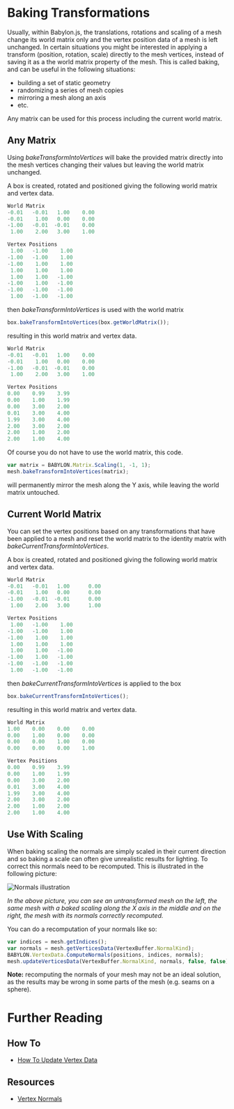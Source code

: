 # Baking Transformations

Usually, within Babylon.js, the translations, rotations and scaling of a mesh change its world matrix only and the vertex position data of a mesh is left unchanged. In certain situations you might be interested in applying a transform (position, rotation, scale) directly to the mesh vertices, instead of saving it as a the world matrix property of the mesh. This is called baking, and can be useful in the following situations:

- building a set of static geometry
- randomizing a series of mesh copies
- mirroring a mesh along an axis
- etc.

Any matrix can be used for this process including the current world matrix.

## Any Matrix

Using _bakeTransformIntoVertices_  will bake the provided matrix directly into the mesh vertices changing their values but leaving the world matrix unchanged.

A box is created, rotated and positioned giving the following world matrix and vertex data.
```javascript
World Matrix
-0.01	-0.01	1.00    0.00
-0.01	 1.00	0.00    0.00
-1.00	-0.01  -0.01    0.00
 1.00	 2.00	3.00    1.00

Vertex Positions    		
 1.00	-1.00	 1.00	
-1.00	-1.00	 1.00	
-1.00	 1.00	 1.00	
 1.00	 1.00	 1.00	
 1.00	 1.00	-1.00	
-1.00	 1.00	-1.00	
-1.00	-1.00	-1.00	
 1.00	-1.00	-1.00	
```

then _bakeTransformIntoVertices_ is used with the world matrix

```javascript
box.bakeTransformIntoVertices(box.getWorldMatrix());
```
resulting in this world matrix and vertex data.
```javascript
World Matrix		
-0.01	-0.01	1.00    0.00
-0.01	 1.00	0.00    0.00
-1.00	-0.01  -0.01    0.00
 1.00	 2.00	3.00    1.00

Vertex Positions 			
0.00	0.99	3.99	
0.00	1.00	1.99	
0.00	3.00	2.00	
0.01	3.00	4.00	
1.99	3.00	4.00	
2.00	3.00	2.00	
2.00	1.00	2.00	
2.00	1.00	4.00	
```

Of course you do not have to use the world matrix, this code.

```javascript
var matrix = BABYLON.Matrix.Scaling(1, -1, 1);
mesh.bakeTransformIntoVertices(matrix);
```
will permanently mirror the mesh along the Y axis, while leaving the world matrix untouched.

## Current World Matrix

You can set the vertex positions based on any transformations that have been applied to a mesh and reset the world matrix to the identity matrix with _bakeCurrentTransformIntoVertices_. 

A box is created, rotated and positioned giving the following world matrix and vertex data.

```javascript
World Matrix
-0.01	-0.01	1.00      0.00
-0.01	 1.00	0.00      0.00
-1.00	-0.01  -0.01      0.00
 1.00	 2.00	3.00      1.00

Vertex Positions 			
 1.00	-1.00	 1.00	
-1.00	-1.00	 1.00	
-1.00	 1.00	 1.00	
 1.00	 1.00	 1.00	
 1.00	 1.00	-1.00	
-1.00	 1.00	-1.00	
-1.00	-1.00	-1.00	
 1.00	-1.00	-1.00	
```
then _bakeCurrentTransformIntoVertices_ is applied to the box

```javascript
box.bakeCurrentTransformIntoVertices();
```
resulting in this world matrix and vertex data.
```javascript
World Matrix		
1.00	0.00	0.00	0.00
0.00	1.00	0.00	0.00
0.00	0.00	1.00	0.00
0.00	0.00	0.00	1.00

Vertex Positions 			
0.00	0.99	3.99	
0.00	1.00	1.99	
0.00	3.00	2.00	
0.01	3.00	4.00	
1.99	3.00	4.00	
2.00	3.00	2.00	
2.00	1.00	2.00	
2.00	1.00	4.00	
```

## Use With Scaling

When baking scaling the normals are simply scaled in their current direction and so baking a scale can often give unrealistic results for lighting. To correct this normals need to be recomputed. This is illustrated in the following picture: 

![Normals illustration](/img/resources/baking-transforms/normals.png) 

_In the above picture, you can see an untransformed mesh on the left, the same mesh with a baked scaling along the X axis in the middle and on the right, the mesh with its normals correctly recomputed._


You can do a recomputation of your normals like so:

```javascript
var indices = mesh.getIndices();
var normals = mesh.getVerticesData(VertexBuffer.NormalKind);
BABYLON.VertexData.ComputeNormals(positions, indices, normals);
mesh.updateVerticesData(VertexBuffer.NormalKind, normals, false, false);
```

**Note:**  recomputing the normals of your mesh may not be an ideal solution, as the results may be wrong in some parts of the mesh (e.g. seams on a sphere).

# Further Reading

## How To

- [How To Update Vertex Data](/how_to/updating_vertices)

## Resources

- [Vertex Normals](/resources/normals)  
